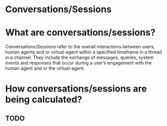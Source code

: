 
# Conversations/Sessions

# What are conversations/sessions?

Conversations/Sessions refer to the overall interactions between users, human agents and or virtual-agent within a specified timeframe in a thread in a channel. They include the exchange of messages, queries, system events and responses that occur during a user’s engagement with the human agent and or the virtual-agent.

# How conversations/sessions are being calculated?

## TODO